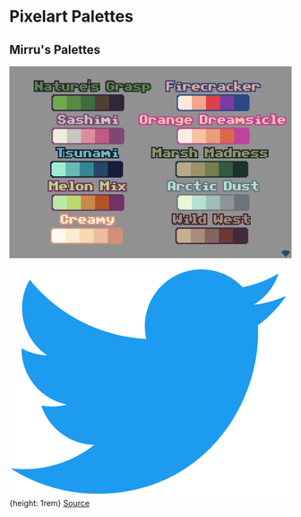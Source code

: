 # Pixelart Palettes

## Mirru's Palettes

![](assets/images/mirru-pixelart-palettes.png)

![Twitter Icon](assets/twitter-icon.svg){height: 1rem} [Source](https://twitter.com/mirrutatep/status/1532839180467838978)
